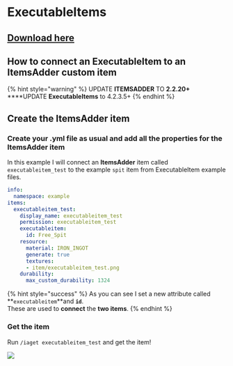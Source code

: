 # ExecutableItems

## [Download here](https://www.spigotmc.org/resources/custom-items-free-executable-items-1-12-1-17.77578/)

## How to connect an ExecutableItem to an ItemsAdder custom item

{% hint style="warning" %}
UPDATE **ITEMSADDER** TO **2.2.20+**\
\*\*\*\*UPDATE **ExecutableItems** to 4.2.3.5+
{% endhint %}

## Create the ItemsAdder item

### Create your .yml file as usual and add all the properties for the ItemsAdder item

In this example I will connect an **ItemsAdder** item called `executableitem_test` to the example `spit` item from ExecutableItem example files.

```yaml
info:
  namespace: example
items:
  executableitem_test:
    display_name: executableitem_test
    permission: executableitem_test
    executableitem:
      id: Free_Spit
    resource:
      material: IRON_INGOT
      generate: true
      textures:
      - item/executableitem_test.png
    durability:
      max_custom_durability: 1324
```

{% hint style="success" %}
As you can see I set a new attribute called \*\*`executableitem`\*\*and **`id`**.\
These are used to **connect** the **two items**.
{% endhint %}

### Get the item

Run `/iaget executableitem_test` and get the item!

![](<../../.gitbook/assets/image\_(140) (1) (1).png>)
